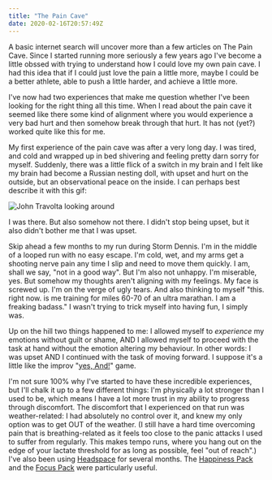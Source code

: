 ```yaml
---
title: "The Pain Cave"
date: 2020-02-16T20:57:49Z
---
```


A basic internet search will uncover more than a few articles on The Pain Cave. Since I started running more seriously a few years ago I've become a little obssed with trying to understand how I could love my own pain cave. I had this idea that if I could just love the pain a little more, maybe I could be a better athlete, able to push a little harder, and achieve a little more.

I've now had two experiences that make me question whether I've been looking for the right thing all this time. When I read about the pain cave it seemed like there some kind of alignment where you would experience a very bad hurt and then somehow break through that hurt. It has not (yet?) worked quite like this for me.

My first experience of the pain cave was after a very long day. I was tired, and cold and wrapped up in bed shivering and feeling pretty darn sorry for myself. Suddenly, there was a little flick of a switch in my brain and I felt like my brain had become a Russian nesting doll, with upset and hurt on the outside, but an observational peace on the inside. I can perhaps best describe it with this gif:

![John Travolta looking around](https://media.giphy.com/media/3o72FieLG07hheBu0M/giphy.gif)

I was there. But also somehow not there. I didn't stop being upset, but it also didn't bother me that I was upset.

Skip ahead a few months to my run during Storm Dennis. I'm in the middle of a looped run with no easy escape. I'm cold, wet, and my arms get a shooting nerve pain any time I slip and need to move them quickly. I am, shall we say, "not in a good way". But I'm also not unhappy. I'm miserable, yes. But somehow my thoughts aren't aligning with my feelings. My face is screwed up. I'm on the verge of ugly tears. And also thinking to myself "this. right now. is me training for miles 60-70 of an ultra marathan. I am a freaking badass." I wasn't trying to trick myself into having fun, I simply was.

Up on the hill two things happened to me: I allowed myself to *experience* my emotions without guilt or shame, AND I allowed myself to proceed with the task at hand without the emotion altering my behaviour. In other words: I was upset AND I continued with the task of moving forward. I suppose it's a little like the improv "[yes, And!](https://www.dramanotebook.com/drama-games/yes-and/)" game.

I'm not sure 100% why I've started to have these incredible experiences, but I'll chalk it up to a few different things: I'm physically a lot stronger than I used to be, which means I have a lot more trust in my ability to progress through discomfort. The discomfort that I experienced on that run was weather-related: I had absolutely no control over it, and knew my only option was to get OUT of the weather. (I still have a hard time overcoming pain that is breathing-related as it feels too close to the panic attacks I used to suffer from regularly. This makes tempo runs, where you hang out on the edge of your lactate threshold for as long as possible, feel "out of reach".) I've also been using [Headspace](https://www.headspace.com/) for several months. The [Happiness Pack](https://www.headspace.com/meditation/happiness) and the [Focus Pack](https://www.headspace.com/meditation/focus) were particularly useful.
